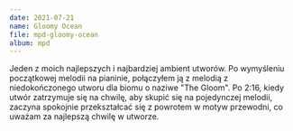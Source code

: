 ```yaml
---
date: 2021-07-21
name: Gloomy Ocean
file: mpd-gloomy-ocean
album: mpd
---
```


Jeden z moich najlepszych i najbardziej ambient utworów. Po wymyśleniu początkowej melodii na pianinie, połączyłem ją z melodią z niedokończonego utworu dla biomu o naziwe "The Gloom". Po 2:16, kiedy utwór zatrzymuje się na chwilę, aby skupić się na pojedynczej melodii, zaczyna spokojnie przekształcać się z powrotem w motyw przewodni, co uważam za najlepszą chwilę w utworze.
